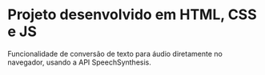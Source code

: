 # Projeto desenvolvido em HTML, CSS e JS

Funcionalidade de conversão de texto para áudio diretamente no navegador, usando a API SpeechSynthesis.
